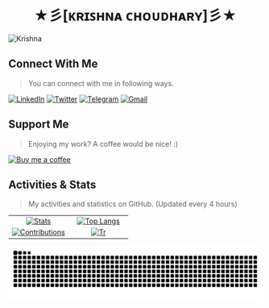 <h1 align="center">
  <b>★彡[ᴋʀɪꜱʜɴᴀ ᴄʜᴏᴜᴅʜᴀʀʏ]彡★</b>
</h1>

<p align="left"> <img src="https://komarev.com/ghpvc/?username=krishnak2c&label=Profile%20views&color=E95420&style=flat-square" alt="Krishna" /> </p>

<h2 align="left" id="krishnak2c-social">Connect With Me</h2>

> You can connect with me in following ways.

[<img alt="LinkedIn" src="https://custom-icon-badges.demolab.com/badge/LinkedIn-0077B5?style=for-the-badge&logo=linkedin-white&logoColor=white">](https://www.linkedin.com/in/drdisagree) [<img alt="Twitter" src="https://img.shields.io/badge/Twitter-1DA1F2?style=for-the-badge&logo=x&logoColor=white">](https://twitter.com/krishnak2c) [<img alt="Telegram" src="https://img.shields.io/badge/Telegram-2CA5E0?style=for-the-badge&logo=telegram&logoColor=white">](https://t.me/krishnak2c) [<img alt="Gmail" src="https://img.shields.io/badge/Gmail-D14836?style=for-the-badge&logo=gmail&logoColor=white">](mailto:krishchoudhary2126@gmail.com)
<h2 align="left" id="krishnak2c-social">Support Me</h2>

> Enjoying my work? A coffee would be nice! :)

<a href="https://www.buymeacoffee.com/DrDisagree"><img src="images/bmc-button.png" width="30%" alt="Buy me a coffee" /></a>

<h2 align="left" id="krishnak2c-stats">Activities & Stats</h2>

> My activities and statistics on GitHub. (Updated every 4 hours)

<table>
  <tr>
    <td align="center" width="50%">
      <a href="#krishnak2c-stats">
        <picture>
          <source srcset="https://github-readme-stats.vercel.app/api?username=krishnak2c&rank_icon=github&theme=dracula&text_bold=false&hide_border=true&bg_color=00000000&show_icons=true&hide=issues,contribs&count_private=true&include_all_commits=true" media="(prefers-color-scheme: dark)" />
          <source srcset="https://github-readme-stats.vercel.app/api?username=krishnak2c&rank_icon=github&theme=buefy&show_icons=true&hide_border=true&text_bold=false&hide=issues,contribs&count_private=true&include_all_commits=true&bg_color=00000000" media="(prefers-color-scheme: light), (prefers-color-scheme: no-preference)" />
          <img src="https://github-readme-stats.vercel.app/api?username=krishnak2c&rank_icon=github&theme=buefy&show_icons=true&hide_border=true&text_bold=false&hide=issues,contribs&count_private=true&include_all_commits=true&bg_color=00000000" alt="Stats" />
        </picture>
      </a>
    </td>
    <td align="center" width="50%">
      <a href="#krishnak2c-stats">
        <picture>
          <source srcset="https://github-readme-stats.vercel.app/api/top-langs/?username=krishnak2c&layout=compact&theme=dracula&text_bold=false&hide_border=true&bg_color=00000000" media="(prefers-color-scheme: dark)" />
          <source srcset="https://github-readme-stats.vercel.app/api/top-langs/?username=krishnak2c&layout=compact&theme=buefy&text_bold=false&hide_border=true&bg_color=00000000" media="(prefers-color-scheme: light), (prefers-color-scheme: no-preference)" />
          <img src="https://github-readme-stats.vercel.app/api/top-langs/?username=krishnak2c&layout=compact&theme=buefy&text_bold=false&hide_border=true" alt="Top Langs" />
        </picture>
      </a>
    </td>
  </tr>
  <tr />
  <tr>
    <td align="center" width="50%">
      <a href="#krishnak2c-stats">
        <picture>
          <source srcset="https://github-readme-streak-stats-eight.vercel.app?user=krishnak2c&date_format=j%20M%5B%20Y%5D&theme=dracula&border_radius=0&background=FFFFFF00&border=30363D&stroke=30363D&hide_border=true" media="(prefers-color-scheme: dark)" />
          <source srcset="https://github-readme-streak-stats-eight.vercel.app?user=krishnak2c&date_format=j%20M%5B%20Y%5D&theme=buefy&border_radius=0&background=FFFFFF00&border=D0D7DE&stroke=D0D7DE&hide_border=true" media="(prefers-color-scheme: light), (prefers-color-scheme: no-preference)" />
          <img src="https://github-readme-streak-stats-eight.vercel.app/?user=krishnak2c&date_format=j%20M%5B%20Y%5D&theme=buefy&border_radius=0&background=FFFFFF00&border=D0D7DE&stroke=D0D7DE&hide_border=true" alt="Contributions" />
        </picture>
      </a>
    </td>
    <td align="center" width="50%">
      <a href="#krishnak2c-stats"><img src="https://github-profile-trophy.vercel.app/?username=krishnak2c&theme=dark_lover&row=2&column=3&rank=SECRET,SSS,SS,S,AAA,AA,A,B,C&no-frame=true&margin-w=6&margin-h=6&no-bg=true" alt="Tr" /></a>
    </td>
  </tr>
</table>
  
<picture>
  <source media="(prefers-color-scheme: dark)" srcset="https://raw.githubusercontent.com/krishnak2c/krishnak2c/output/github-contribution-grid-snake-dark.svg">
  <source media="(prefers-color-scheme: light)" srcset="https://raw.githubusercontent.com/krishnak2c/krishnak2c/output/github-contribution-grid-snake.svg">
  <img alt="github contribution grid snake animation" src="https://raw.githubusercontent.com/krishnak2c/krishnak2c/output/github-contribution-grid-snake.svg">
</picture>
